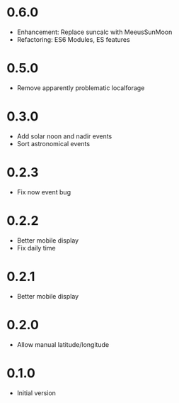 # 0.6.0
- Enhancement: Replace suncalc with MeeusSunMoon
- Refactoring: ES6 Modules, ES features

# 0.5.0
- Remove apparently problematic localforage

# 0.3.0
- Add solar noon and nadir events
- Sort astronomical events

# 0.2.3
- Fix now event bug

# 0.2.2
- Better mobile display
- Fix daily time

# 0.2.1
- Better mobile display

# 0.2.0
- Allow manual latitude/longitude

# 0.1.0
- Initial version
